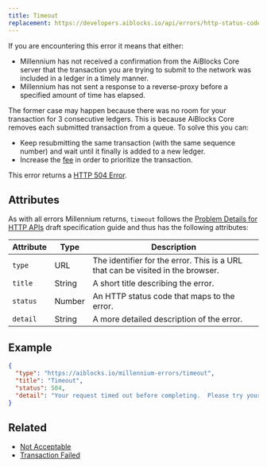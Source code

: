 ```yaml
---
title: Timeout
replacement: https://developers.aiblocks.io/api/errors/http-status-codes/millennium-specific/
---
```


If you are encountering this error it means that either:

* Millennium has not received a confirmation from the AiBlocks Core server that the transaction you are
  trying to submit to the network was included in a ledger in a timely manner.
* Millennium has not sent a response to a reverse-proxy before a specified amount of time has elapsed.

The former case may happen because there was no room for your transaction for 3 consecutive
ledgers. This is because AiBlocks Core removes each submitted transaction from a queue. To solve
this you can:

* Keep resubmitting the same transaction (with the same sequence number) and wait until it finally
  is added to a new ledger.
* Increase the [fee](../../../guides/concepts/fees.md) in order to prioritize the transaction.

This error returns a
[HTTP 504 Error](https://developer.mozilla.org/en-US/docs/Web/HTTP/Response_codes).

## Attributes

As with all errors Millennium returns, `timeout` follows the
[Problem Details for HTTP APIs](https://tools.ietf.org/html/draft-ietf-appsawg-http-problem-00)
draft specification guide and thus has the following attributes:

| Attribute   | Type   | Description                                                                     |
| ----------- | ------ | ------------------------------------------------------------------------------- |
| `type`      | URL    | The identifier for the error.  This is a URL that can be visited in the browser.|
| `title`     | String | A short title describing the error.                                             |
| `status`    | Number | An HTTP status code that maps to the error.                                     |
| `detail`    | String | A more detailed description of the error.                                       |

## Example
```json
{
  "type": "https://aiblocks.io/millennium-errors/timeout",
  "title": "Timeout",
  "status": 504,
  "detail": "Your request timed out before completing.  Please try your request again. If you are submitting a transaction make sure you are sending exactly the same transaction (with the same sequence number)."
}
```

## Related

- [Not Acceptable](./not-acceptable.md)
- [Transaction Failed](./transaction-failed.md)
